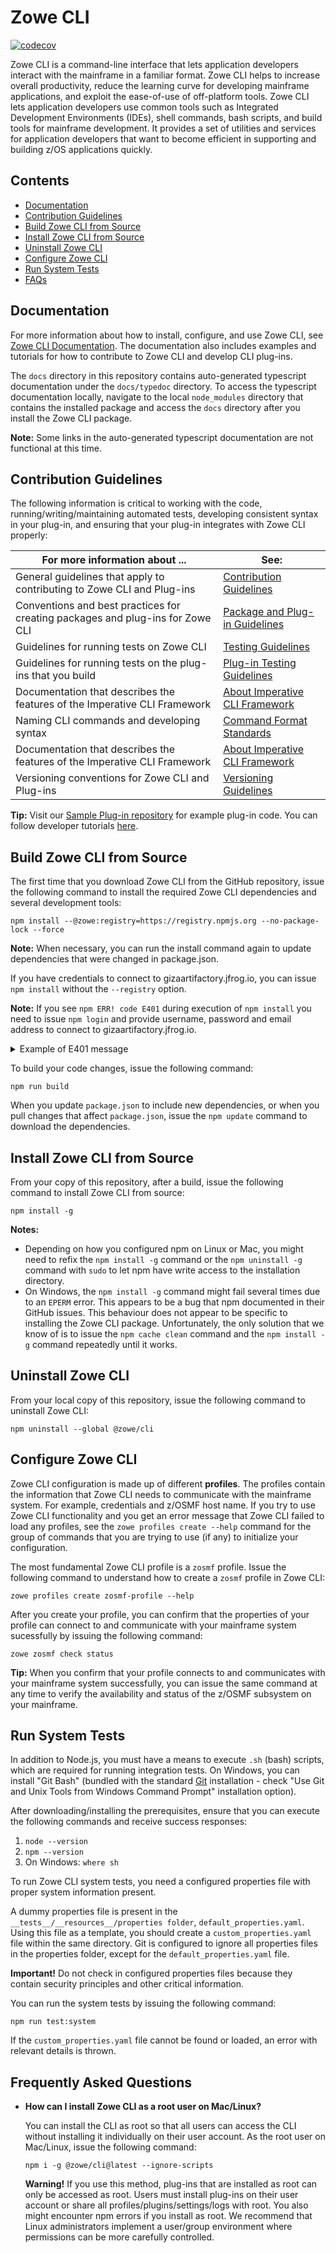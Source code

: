 # Zowe CLI  <!-- omit in toc -->

[![codecov](https://codecov.io/gh/zowe/zowe-cli/branch/master/graph/badge.svg)](https://codecov.io/gh/zowe/zowe-cli)

Zowe CLI is a command-line interface that lets application developers interact with the mainframe in a familiar format. Zowe CLI helps to increase overall productivity, reduce the learning curve for developing mainframe applications, and exploit the ease-of-use of off-platform tools. Zowe CLI lets application developers use common tools such as Integrated Development Environments (IDEs), shell commands, bash scripts, and build tools for mainframe development. It provides a set of utilities and services for application developers that want to become efficient in supporting and building z/OS applications quickly.

## Contents  <!-- omit in toc -->
 
 - [Documentation](#documentation)
 - [Contribution Guidelines](#contribution-guidelines)
 - [Build Zowe CLI from Source](#build-zowe-cli-from-source)
 - [Install Zowe CLI from Source](#install-zowe-cli-from-source)
 - [Uninstall Zowe CLI](#uninstall-zowe-cli)
 - [Configure Zowe CLI](#configure-zowe-cli)
 - [Run System Tests](#run-system-tests)
 - [FAQs](#frequently-asked-questions)

## Documentation

For more information about how to install, configure, and use Zowe CLI, see [Zowe CLI Documentation](https://zowe.github.io/docs-site/latest/). The documentation also includes examples and tutorials for how to contribute to Zowe CLI and develop CLI plug-ins.

The `docs` directory in this repository contains auto-generated typescript documentation under the `docs/typedoc` directory. To access the typescript documentation locally, navigate to the local `node_modules` directory that contains the installed package and access the `docs` directory after you install the Zowe CLI package.

**Note:** Some links in the auto-generated typescript documentation are not functional at this time.

## Contribution Guidelines 

The following information is critical to working with the code, running/writing/maintaining automated tests, developing consistent syntax in your plug-in, and ensuring that your plug-in integrates with Zowe CLI properly:

| For more information about ... | See: |
| ------------------------------ | ----- |
| General guidelines that apply to contributing to Zowe CLI and Plug-ins | [Contribution Guidelines](./CONTRIBUTING.md) |
| Conventions and best practices for creating packages and plug-ins for Zowe CLI | [Package and Plug-in Guidelines](./docs/PackagesAndPluginGuidelines.md)|
| Guidelines for running tests on Zowe CLI | [Testing Guidelines](./docs/TESTING.md) |
| Guidelines for running tests on the plug-ins that you build| [Plug-in Testing Guidelines](./docs/PluginTESTINGGuidelines.md) |
| Documentation that describes the features of the Imperative CLI Framework | [About Imperative CLI Framework](https://github.com/zowe/imperative/wiki) |
| Naming CLI commands and developing syntax | [Command Format Standards](./docs/CommandFormatStandards.md) |
| Documentation that describes the features of the Imperative CLI Framework | [About Imperative CLI Framework](https://github.com/zowe/imperative/wiki) |
Versioning conventions for Zowe CLI and Plug-ins| [Versioning Guidelines](./docs/MaintainerVersioning.md) |


**Tip:** Visit our [Sample Plug-in repository](https://github.com/zowe/zowe-cli-sample-plugin) for example plug-in code. You can follow developer tutorials [here](https://zowe.github.io/docs-site/latest/extend/extend-cli/cli-devTutorials.html). 

## Build Zowe CLI from Source
The first time that you download Zowe CLI from the GitHub repository, issue the following command to install the required Zowe CLI dependencies and several development tools:

```
npm install --@zowe:registry=https://registry.npmjs.org --no-package-lock --force
```

**Note:** When necessary, you can run the install command again to update dependencies that were changed in package.json.

If you have credentials to connect to gizaartifactory.jfrog.io, you can issue `npm install` without the `--registry` option. 

**Note:** If you see `npm ERR! code E401` during execution of `npm install` you need to issue `npm login` and provide username, password and email address to connect to gizaartifactory.jfrog.io.
  
  <details><summary>Example of E401 message</summary>
  <p>

  ```
    npm install
    npm ERR! code E401
    npm ERR! 404 401 Unauthorized: js-yaml@3.9.0

    npm ERR! A complete log of this run can be found in:
    npm ERR!     xxxx\npm-cache\_logs\2018-09-20T12_53_07_651Z-debug.log

  ```

  </p>
  </details>

To build your code changes, issue the following command:

```
npm run build
```

When you update `package.json` to include new dependencies, or when you pull changes that affect `package.json`, issue the `npm update` command to download the dependencies.

## Install Zowe CLI from Source
From your copy of this repository, after a build, issue the following command to install Zowe CLI from source:

```
npm install -g
```

<b>Notes:</b>

- Depending on how you configured npm on Linux or Mac, you might need to refix the `npm install -g` command or the `npm uninstall -g` command with `sudo` to let npm have write access to the installation directory.
- On Windows, the `npm install -g` command might fail several times due to an `EPERM` error. This appears to be a bug that npm documented in their GitHub issues. This behaviour does not appear to be specific to installing the Zowe CLI package. Unfortunately, the only solution that we know of is to issue the `npm cache clean` command and the `npm install -g` command repeatedly until it works.

## Uninstall Zowe CLI
From your local copy of this repository, issue the following command to uninstall Zowe CLI:
```
npm uninstall --global @zowe/cli
```

## Configure Zowe CLI

Zowe CLI configuration is made up of different **profiles**. The profiles contain the information that Zowe CLI needs to communicate with the mainframe system. For example, credentials and z/OSMF host name. If you try to use Zowe CLI functionality and you get an error message that Zowe CLI failed to load any profiles, see the `zowe profiles create --help` command for the group of commands that you are trying to use (if any) to initialize your configuration.

The most fundamental Zowe CLI profile is a `zosmf` profile. Issue the following command to understand how to create a `zosmf` profile in Zowe CLI:

```
zowe profiles create zosmf-profile --help
```

After you create your profile, you can confirm that the properties of your profile can connect to and communicate with your mainframe system sucessfully by issuing the following command:

```
zowe zosmf check status
```

**Tip:** When you confirm that your profile connects to and communicates with your mainframe system successfully, you can issue the same command at any time to verify the availability and status of the z/OSMF subsystem on your mainframe.

## Run System Tests

In addition to Node.js, you must have a means to execute `.sh` (bash) scripts, which are required for running integration tests. On Windows, you can install "Git Bash" (bundled with the standard [Git](https://git-scm.com/downloads) installation - check "Use Git and Unix Tools from Windows Command Prompt" installation option).

After downloading/installing the prerequisites, ensure that you can execute the following commands and receive success responses:
1. `node --version`
2. `npm --version`
3. On Windows: `where sh`

To run Zowe CLI system tests, you need a configured properties file with proper system information present.

A dummy properties file is present in the `__tests__/__resources__/properties folder`, `default_properties.yaml`. Using this file as a template, you should create a `custom_properties.yaml` file within the same directory. Git is configured to ignore all properties files in the properties folder, except for the `default_properties.yaml` file.

**Important!** Do not check in configured properties files because they contain security principles and other critical information.

You can run the system tests by issuing the following command:
```
npm run test:system
```

If the `custom_properties.yaml` file cannot be found or loaded, an error with relevant details is thrown.

## Frequently Asked Questions

- **How can I install Zowe CLI as a root user on Mac/Linux?**

  You can install the CLI as root so that all users can access the CLI without installing it individually on their user account. As the root user on Mac/Linux, issue the following command: 

  ```npm i -g @zowe/cli@latest --ignore-scripts```

  **Warning!** If you use this method, plug-ins that are installed as root can only be accessed as root. Users must install plug-ins on their user account or share all profiles/plugins/settings/logs with root. You also might encounter npm errors if you install as root. We recommend that Linux administrators implement a user/group environment where permissions can be more carefully controlled.
